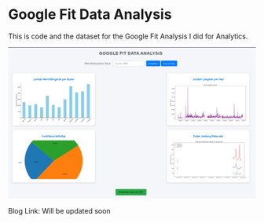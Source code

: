 # Google Fit Data Analysis

This is code and the dataset for the Google Fit Analysis I did for Analytics.

![alt text](<aping.jpg>)

Blog Link: Will be updated soon
